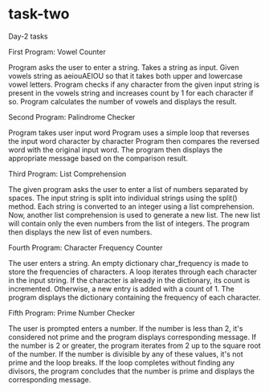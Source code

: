 # task-two
Day-2 tasks 

First Program: Vowel Counter

Program asks the user to enter a string.
Takes a string as input.
Given vowels string as aeiouAEIOU so that it takes both upper and lowercase vowel letters.
Program checks if any character from the given input string is present in the vowels string and increases count by 1 for each character if so.
Program calculates the number of vowels and displays the result.

Second Program: Palindrome Checker

Program takes user input word
Program uses a simple loop that reverses the input word character by character 
Program then compares the reversed word with the original input word. 
The program then displays the appropriate message based on the comparison result.

Third Program: List Comprehension

The given program asks the user to enter a list of numbers separated by spaces.
The input string is split into individual strings using the split() method.
Each string is converted to an integer using a list comprehension.
Now, another list comprehension is used to generate a new list.
The new list will contain only the even numbers from the list of integers.
The program then displays the new list of even numbers.

Fourth Program: Character Frequency Counter

The user enters a string.
An empty dictionary char_frequency is made to store the frequencies of characters.
A loop iterates through each character in the input string. 
If the character is already in the dictionary, its count is incremented. 
Otherwise, a new entry is added with a count of 1.
The program displays the dictionary containing the frequency of each character.

Fifth Program: Prime Number Checker

The user is prompted enters a number.
If the number is less than 2, it's considered not prime and the program displays corresponding message.
If the number is 2 or greater, the program iterates from 2 up to the square root of the number. 
If the number is divisible by any of these values, it's not prime and the loop breaks.
If the loop completes without finding any divisors, the program concludes that the number is prime and displays the corresponding message.

